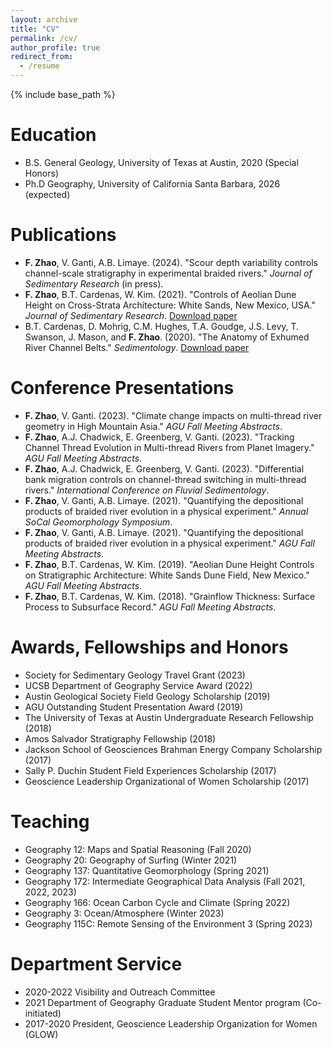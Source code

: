 ```yaml
---
layout: archive
title: "CV"
permalink: /cv/
author_profile: true
redirect_from:
  - /resume
---
```


{% include base_path %}

Education
======
* B.S. General Geology, University of Texas at Austin, 2020 (Special Honors) 
* Ph.D Geography, University of California Santa Barbara, 2026 (expected)

Publications
======
* **F. Zhao**, V. Ganti, A.B. Limaye. (2024). "Scour depth variability controls channel-scale stratigraphy in experimental braided rivers." *Journal of Sedimentary Research* (in press).
* **F. Zhao**, B.T. Cardenas, W. Kim. (2021). "Controls of Aeolian Dune Height on Cross-Strata Architecture: White Sands, New Mexico, USA." *Journal of Sedimentary Research*. [Download paper](https://pubs.geoscienceworld.org/sepm/jsedres/article/91/5/495/598239/Controls-of-aeolian-dune-height-on-cross-strata)
* B.T. Cardenas, D. Mohrig, C.M. Hughes, T.A. Goudge, J.S. Levy, T. Swanson, J. Mason, and **F. Zhao**. (2020). "The Anatomy of Exhumed River Channel Belts." *Sedimentology*. [Download paper](https://onlinelibrary.wiley.com/doi/full/10.1111/sed.12765)

Conference Presentations
======
* **F. Zhao**, V. Ganti. (2023). "Climate change impacts on multi-thread river geometry in High Mountain Asia." *AGU Fall Meeting Abstracts*.
* **F. Zhao**, A.J. Chadwick, E. Greenberg, V. Ganti. (2023). "Tracking Channel Thread Evolution in Multi-thread Rivers from Planet Imagery." *AGU Fall Meeting Abstracts*.
* **F. Zhao**, A.J. Chadwick, E. Greenberg, V. Ganti. (2023). "Differential bank migration controls on channel-thread switching in multi-thread rivers." *International Conference on Fluvial Sedimentology*.
* **F. Zhao**, V. Ganti, A.B. Limaye. (2021). "Quantifying the depositional products of braided river evolution in a physical experiment." *Annual SoCal Geomorphology Symposium*.
* **F. Zhao**, V. Ganti, A.B. Limaye. (2021). "Quantifying the depositional products of braided river evolution in a physical experiment." *AGU Fall Meeting Abstracts*.
* **F. Zhao**, B.T. Cardenas, W. Kim. (2019). "Aeolian Dune Height Controls on Stratigraphic Architecture: White Sands Dune Field, New Mexico." *AGU Fall Meeting Abstracts*.
* **F. Zhao**, B.T. Cardenas, W. Kim. (2018). "Grainflow Thickness: Surface Process to Subsurface Record." *AGU Fall Meeting Abstracts*.

Awards, Fellowships and Honors
======
* Society for Sedimentary Geology Travel Grant (2023)
* UCSB Department of Geography Service Award (2022)
* Austin Geological Society Field Geology Scholarship (2019)
* AGU Outstanding Student Presentation Award (2019)
* The University of Texas at Austin Undergraduate Research Fellowship (2018)
* Amos Salvador Stratigraphy Fellowship (2018)
* Jackson School of Geosciences Brahman Energy Company Scholarship (2017)
* Sally P. Duchin Student Field Experiences Scholarship (2017)
* Geoscience Leadership Organizational of Women Scholarship (2017)
  
Teaching
======
* Geography 12: Maps and Spatial Reasoning (Fall 2020)
* Geography 20: Geography of Surfing (Winter 2021)
* Geography 137: Quantitative Geomorphology (Spring 2021)
* Geography 172: Intermediate Geographical Data Analysis (Fall 2021, 2022, 2023)
* Geography 166: Ocean Carbon Cycle and Climate (Spring 2022)
* Geography 3: Ocean/Atmosphere (Winter 2023)
* Geography 115C: Remote Sensing of the Environment 3 (Spring 2023)
  
Department Service
======
* 2020-2022 Visibility and Outreach Committee
* 2021 Department of Geography Graduate Student Mentor program (Co-initiated)
* 2017-2020 President, Geoscience Leadership Organization for Women (GLOW)
